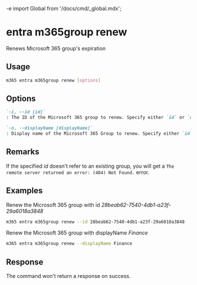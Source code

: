 -e <!-- DISCLAIMER: All secrets, passwords, and sensitive values in this document are examples only and not real credentials. -->
import Global from '/docs/cmd/_global.mdx';

# entra m365group renew

Renews Microsoft 365 group's expiration

## Usage

```sh
m365 entra m365group renew [options]
```

## Options

```md definition-list
`-i, --id [id]`
: The ID of the Microsoft 365 group to renew. Specify either `id` or `displayName`, but not both.

`-n, --displayName [displayName]`
: Display name of the Microsoft 365 Group to renew. Specify either `id` or `displayName`, but not both.
```

<Global />

## Remarks

If the specified _id_ doesn't refer to an existing group, you will get a `The remote server returned an error: (404) Not Found.` error.

## Examples

Renew the Microsoft 365 group with id _28beab62-7540-4db1-a23f-29a6018a3848_

```sh
m365 entra m365group renew --id 28beab62-7540-4db1-a23f-29a6018a3848
```

Renew the Microsoft 365 group with displayName _Finance_

```sh
m365 entra m365group renew --displayName Finance
```

## Response

The command won't return a response on success.
